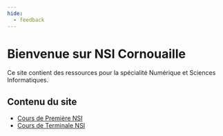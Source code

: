```yaml
---
hide:
  - feedback
---
```


# Bienvenue sur NSI Cornouaille

Ce site contient des ressources pour la spécialité Numérique et Sciences Informatiques.

## Contenu du site

- [Cours de Première NSI](premiere/index.md)
- [Cours de Terminale NSI](terminales/index.md)
